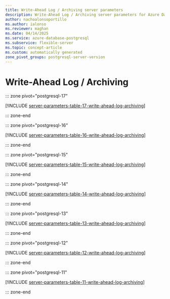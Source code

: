 ```yaml
---
title: Write-Ahead Log / Archiving server parameters
description: Write-Ahead Log / Archiving server parameters for Azure Database for PostgreSQL flexible server.
author: nachoalonsoportillo
ms.author: ialonso
ms.reviewer: maghan
ms.date: 04/14/2025
ms.service: azure-database-postgresql
ms.subservice: flexible-server
ms.topic: concept-article
ms.custom: automatically generated
zone_pivot_groups: postgresql-server-version
---
```

# Write-Ahead Log / Archiving


::: zone pivot="postgresql-17"

[!INCLUDE [server-parameters-table-17-write-ahead-log-archiving](./includes/server-parameters-table-17-write-ahead-log-archiving.md)]

::: zone-end


::: zone pivot="postgresql-16"

[!INCLUDE [server-parameters-table-16-write-ahead-log-archiving](./includes/server-parameters-table-16-write-ahead-log-archiving.md)]

::: zone-end


::: zone pivot="postgresql-15"

[!INCLUDE [server-parameters-table-15-write-ahead-log-archiving](./includes/server-parameters-table-15-write-ahead-log-archiving.md)]

::: zone-end


::: zone pivot="postgresql-14"

[!INCLUDE [server-parameters-table-14-write-ahead-log-archiving](./includes/server-parameters-table-14-write-ahead-log-archiving.md)]

::: zone-end


::: zone pivot="postgresql-13"

[!INCLUDE [server-parameters-table-13-write-ahead-log-archiving](./includes/server-parameters-table-13-write-ahead-log-archiving.md)]

::: zone-end


::: zone pivot="postgresql-12"

[!INCLUDE [server-parameters-table-12-write-ahead-log-archiving](./includes/server-parameters-table-12-write-ahead-log-archiving.md)]

::: zone-end


::: zone pivot="postgresql-11"

[!INCLUDE [server-parameters-table-11-write-ahead-log-archiving](./includes/server-parameters-table-11-write-ahead-log-archiving.md)]

::: zone-end



